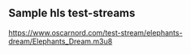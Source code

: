 ## Sample hls test-streams
<https://www.oscarnord.com/test-stream/elephants-dream/Elephants_Dream.m3u8>
